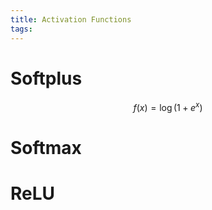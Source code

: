 ```yaml
---
title: Activation Functions
tags:
---
```


# Softplus

$$
f(x) = \log (1 + e^x)
$$



# Softmax

# ReLU

